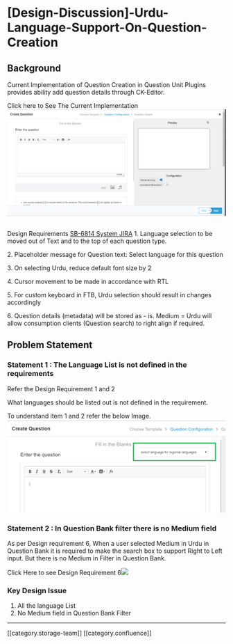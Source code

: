 # \[Design-Discussion]-Urdu-Language-Support-On-Question-Creation

## Background

&#x20; Current Implementation of Question Creation in Question Unit Plugins provides ability add question details through CK-Editor.

Click here to See The Current Implementation![](<images/storage/Quesiton Creation.png>)

##

Design Requirements [SB-6814 System JIRA](https://browse/SB-6814)   1. Language selection to be moved out of Text and to the top of each question type.

&#x20; 2\. Placeholder message for Question text: Select language for this question

&#x20; 3\. On selecting Urdu, reduce default font size by 2

&#x20; 4\. Cursor movement to be made in accordance with RTL

&#x20; 5\. For custom keyboard in FTB, Urdu selection should result in changes accordingly

&#x20; 6\. Question details (metadata) will be stored as - is. Medium = Urdu will allow consumption clients (Question search) to right align if required.

## Problem Statement

### Statement 1 : The Language List is not defined in the requirements

Refer the Design Requirement  1 and 2

What languages should be listed out is not defined in the requirement.

To understand item 1 and 2 refer the below Image.![](<images/storage/Language Select.png>)

### Statement 2 : In Question Bank filter there is no Medium field

As per Design requirement 6, When a user selected Medium in Urdu in Question Bank it is required to make the search box to support Right to Left input. But there is no Medium in Filter in Question Bank.

Click Here to see Design Requirement 6![](images/storage/Filter\_Questionbank.png)

### Key Design Issue

1. All the language List&#x20;
2. No Medium field in Question Bank Filter

***

\[\[category.storage-team]] \[\[category.confluence]]
